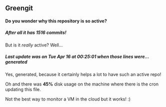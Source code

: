 ## Greengit

#### Do you wonder why this repository is so active?

##### After all it has 1516 commits!

But is it *really* active? Well...

##### Last update was on Tue Apr 16 at 00:25:01 when those lines were... generated

Yes, generated, because it certainly helps a lot to have such an active repo!

Oh and there was **45%** disk usage on the machine
where there is the cron updating this file.

Not the best way to monitor a VM in the cloud but it works! :)
